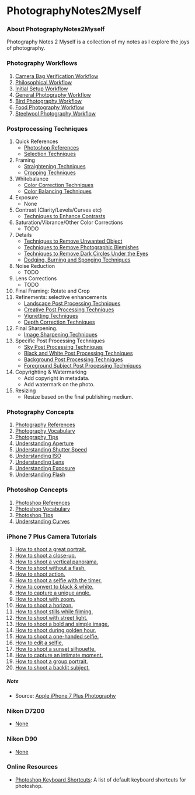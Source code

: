 # PhotographyNotes2Myself

### About PhotographyNotes2Myself
Photography Notes 2 Myself is a collection of my notes as I explore the joys of photography.

### Photography Workflows
1. [Camera Bag Verification Workflow](photography/photography_workflows/001-CameraBagVerificationWorkflow.md)
1. [Philosophical Workflow](photography/photography_workflows/001-PhilosophicalWorkflow.md)
1. [Initial Setup Workflow](photography/photography_workflows/002-InitialSetupWorkflow.md)
1. [General Photography Workflow](photography/photography_workflows/003-GeneralPhotographyWorkflow.md)
1. [Bird Photography Workflow](photography/photography_workflows/004-BirdPhotographyWorkflow.md)
1. [Food Photography Workflow](photography/photography_workflows/005-FoodPhotographyWorkflow.md)
1. [Steelwool Photography Workflow](photography/photography_workflows/006-SteelwoolPhotographyWorkflow.md)

### Postprocessing Techniques
1. Quick References
    - [Photoshop References](photography/photoshop_concepts/P001-PhotoshopReferences.md)
    - [Selection Techniques](photography/photoshop_workflows/P001-SelectionTechniques.md)
1. Framing
    - [Straightening Techniques](photography/photoshop_workflows/P002-StraighteningTechniques.md)
    - [Cropping Techniques](photography/photoshop_workflows/P003-CroppingTechniques.md)
1. Whitebalance
    - [Color Correction Techniques](photography/photoshop_workflows/P004-ColourCorrectionTechniques.md)
    - [Color Balancing Techniques](photography/photoshop_workflows/P005-ColorBalancingTechniques.md)
1. Exposure
    - None
1. Contrast (Clarity/Levels/Curves etc)
    - [Techniques to Enhance Contrasts](photography/photoshop_workflows/P010-ContrastEnhancementTechniques.md)
1.  Saturation/Vibrance/Other Color Corrections
    - TODO
1. Details
    - [Techniques to Remove Unwanted Object](photography/photoshop_workflows/P007-UnwantedObjectsRemovalTechniques.md)
    - [Techniques to Remove Photographic Blemishes](photography/photoshop_workflows/P008-PhotographicBlemishesRemovalTechniques.md)
    - [Techniques to Remove Dark Circles Under the Eyes](photography/photoshop_workflows/P009-DarkCirlesUnderEyesRemovalTechniques.md)
    - [Dodging, Burning and Sponging Techniques](photography/photoshop_workflows/P011-DodgingBurningAndSpongingTechniques.md)
1. Noise Reduction
    - TODO
1. Lens Corrections
    - TODO
1. Final Framing: Rotate and Crop
1. Refinements: selective enhancements
    - [Landscape Post Processing Techniques](photography/photoshop_workflows/P021-LandscapePostprocessingTechniques.md)
    - [Creative Post Processing Techniques](photography/photoshop_workflows/P053-BackgroundPostProcessingTechniques.md)
    - [Vignetting Techniques](photography/photoshop_workflows/P012-VignettingTechniques.md)
    - [Depth Correction Techniques](photography/photoshop_workflows/P013-DepthCorrectionTechniques.md)
1. Final Sharpening.
    - [Image Sharpening Techniques](photography/photoshop_workflows/P006-SharpeningTechniques.md)
1. Specific Post Processing Techniques
    - [Sky Post Processing Techniques](photography/photoshop_workflows/P051-SkyPostProcessingTechniques.md)
    - [Black and White Post Processing Techniques](photography/photoshop_workflows/P052-BlackAndWhitePostprocessingTechniques.md)
    - [Background Post Processing Techniques](photography/photoshop_workflows/P053-BackgroundPostProcessingTechniques.md)
    - [Foreground Subject Post Processing Techniques](photography/photoshop_workflows/P054-ForegroundSubjectPostProcessingTechniques.md)
1. Copyrighting & Watermarking
    - Add copyright in metadata.
    - Add watermark on the photo.    
1. Resizing
    - Resize based on the final publishing medium.

### Photography Concepts
1. [Photography References](photography/photography_concepts/001-PhotographyReferences.md)
1. [Photography Vocabulary](photography/photography_concepts/002-PhotographyVocabulary.md)
1. [Photography Tips](photography/photography_concepts/003-PhotographyTips.md)
1. [Understanding Aperture](photography/photography_concepts/004-UnderstandingAperture.md)
1. [Understanding Shutter Speed](photography/photography_concepts/005-UnderstandingShutterSpeed.md)
1. [Understanding ISO](photography/photography_concepts/006-UnderstandingISO.md)
1. [Understanding Lens](photography/photography_concepts/007-UnderstandingLens.md)
1. [Understanding Exposure](photography/photography_concepts/008-UnderstandingExposure.md)
1. [Understanding Flash](photography/photography_concepts/009-UnderstandingFlash.md)

### Photoshop Concepts
1. [Photoshop References](photography/photoshop_concepts/P001-PhotoshopReferences.md)
1. [Photoshop Vocabulary](photography/photoshop_concepts/P002-PhotoshopVocabulary.md)
1. [Photoshop Tips](photography/photoshop_concepts/P003-PhotoshopTips.md)
1. [Understanding Curves](photography/photoshop_concepts/P004-UnderstandingCurves.md)

### iPhone 7 Plus Camera Tutorials
1. [How to shoot a great portrait.](photography/cameras/iphone_7plus/tutorials/iphone7-01-shoot-great-portrait.mp4?raw=true)
1. [How to shoot a close-up.](photography/cameras/iphone_7plus/tutorials/iphone7-02-shoot-close-up.mp4?raw=true)
1. [How to shoot a vertical panorama.](photography/cameras/iphone_7plus/tutorials/iphone7-03-shoot-vertical-pano.mp4?raw=true)
1. [How to shoot without a flash.](photography/cameras/iphone_7plus/tutorials/iphone7-04-shoot-without-flash.mp4?raw=true)
1. [How to shoot action.](photography/cameras/iphone_7plus/tutorials/iphone7-05-shoot-action.mp4?raw=true)
1. [How to shoot a selfie with the timer.](photography/cameras/iphone_7plus/tutorials/iphone7-06-shoot-selfie-with-the-timer.mp4?raw=true)
1. [How to convert to black & white.](photography/cameras/iphone_7plus/tutorials/iphone7-07-shoot-black-and-white.mp4?raw=true)
1. [How to capture a unique angle.](photography/cameras/iphone_7plus/tutorials/iphone7-08-shoot-unique-angle.mp4?raw=true)
1. [How to shoot with zoom.](photography/cameras/iphone_7plus/tutorials/iphone7-09-shoot-with-zoom.mp4?raw=true)
1. [How to shoot a horizon.](photography/cameras/iphone_7plus/tutorials/iphone7-10-shoot-horizon.mp4?raw=true)
1. [How to shoot stills while filming.](photography/cameras/iphone_7plus/tutorials/iphone7-11-shoot-stills-while-filming.mp4?raw=true)
1. [How to shoot with street light.](photography/cameras/iphone_7plus/tutorials/iphone7-12-shoot-with-street-lights.mp4?raw=true)
1. [How to shoot a bold and simple image.](photography/cameras/iphone_7plus/tutorials/iphone7-13-shoot-bold-and-simple.mp4?raw=true)
1. [How to shoot during golden hour.](photography/cameras/iphone_7plus/tutorials/iphone7-14-shoot-during-golden-hour.mp4?raw=true)
1. [How to shoot a one-handed selfie.](photography/cameras/iphone_7plus/tutorials/iphone7-15-shoot-one-handed-selfie.mp4?raw=true)
1. [How to edit a selfie.](photography/cameras/iphone_7plus/tutorials/iphone7-16-edit-a-selfie.mp4?raw=true)
1. [How to shoot a sunset silhouette.](photography/cameras/iphone_7plus/tutorials/iphone7-17-shoot-a-sunset-silhouette.mp4?raw=true)
1. [How to capture an intimate moment.](photography/cameras/iphone_7plus/tutorials/iphone7-18-shoot-an-intimate-moment.mp4?raw=true)
1. [How to shoot a group portrait.](photography/cameras/iphone_7plus/tutorials/iphone7-19-shoot-a-group-portrait.mp4?raw=true)
1. [How to shoot a backlit subject.](photography/cameras/iphone_7plus/tutorials/iphone7-20-shoot-a-backlit-subject.mp4?raw=true)

##### Note
* Source: [Apple iPhone 7 Plus Photography](https://www.apple.com/in/iphone/photography-how-to/)

### Nikon D7200
* [None](#)

### Nikon D90
* [None](#)

### Online Resources
* [Photoshop Keyboard Shortcuts](https://helpx.adobe.com/photoshop/using/default-keyboard-shortcuts.html): A list of 
  default keyboard shortcuts for photoshop.
